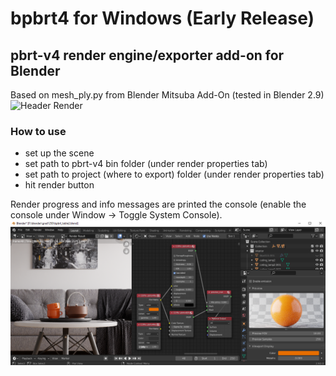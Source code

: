 # bpbrt4 for Windows (Early Release)
## pbrt-v4 render engine/exporter add-on for Blender
Based on mesh_ply.py from Blender Mitsuba Add-On
(tested in Blender 2.9)
![Header Render](images/teaser.png)
### How to use
- set up the scene
- set path to pbrt-v4 bin folder (under render properties tab)
- set path to project (where to export) folder (under render properties tab)
- hit render button

Render progress and info messages are printed the console (enable the console under Window -> Toggle System Console).
![Header Render](images/ws_preview.png)
